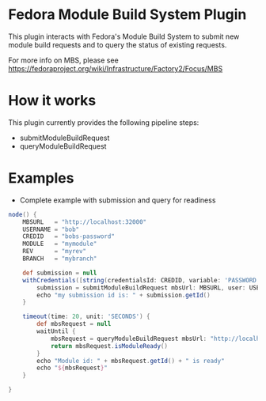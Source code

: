 # Fedora Module Build System Plugin

This plugin interacts with Fedora's Module Build System to submit new module build requests and to query the status of existing requests.

For more info on MBS, please see https://fedoraproject.org/wiki/Infrastructure/Factory2/Focus/MBS

# How it works

This plugin currently provides the following pipeline steps:

* submitModuleBuildRequest
* queryModuleBuildRequest

# Examples

* Complete example with submission and query for readiness

```groovy
node() {
    MBSURL   = "http://localhost:32000"
    USERNAME = "bob"
    CREDID   = "bobs-password"
    MODULE   = "mymodule"
    REV      = "myrev"
    BRANCH   = "mybranch"

    def submission = null
    withCredentials([string(credentialsId: CREDID, variable: 'PASSWORD')]) {
        submission = submitModuleBuildRequest mbsUrl: MBSURL, user: USERNAME, password: PASSWORD, moduleName: MODULE, revision: REV, branch: BRANCH
        echo "my submission id is: " + submission.getId()
    }

    timeout(time: 20, unit: 'SECONDS') {
        def mbsRequest = null
        waitUntil {
            mbsRequest = queryModuleBuildRequest mbsUrl: "http://localhost:32000", moduleRequestId: submission.getId()
            return mbsRequest.isModuleReady()
        }
        echo "Module id: " + mbsRequest.getId() + " is ready"
        echo "${mbsRequest}"
    }

}
```
